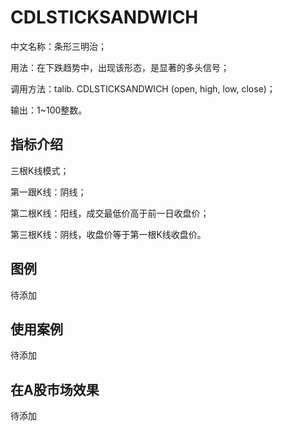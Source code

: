 # CDLSTICKSANDWICH
中文名称：条形三明治；

用法：在下跌趋势中，出现该形态，是显著的多头信号；

调用方法：talib. CDLSTICKSANDWICH (open, high, low, close)；

输出：1~100整数。

## 指标介绍
三根K线模式；

第一跟K线：阴线；

第二根K线：阳线，成交最低价高于前一日收盘价；

第三根K线：阴线，收盘价等于第一根K线收盘价。



## 图例
待添加

## 使用案例
待添加

## 在A股市场效果
待添加
